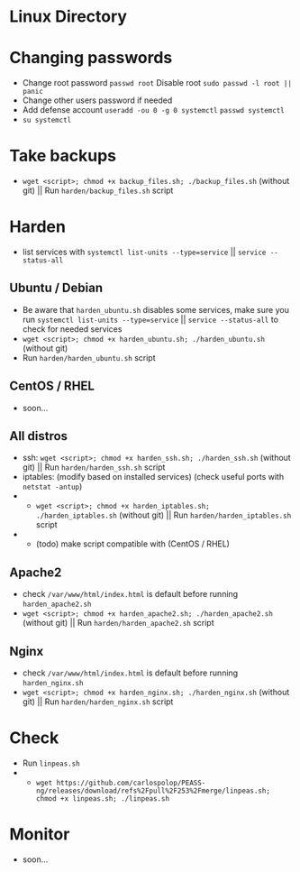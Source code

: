 # Linux Directory

# Changing passwords

* Change root password `passwd root` Disable root `sudo passwd -l root || panic`
* Change other users password if needed
* Add defense account `useradd -ou 0 -g 0 systemctl` `passwd systemctl`
* `su systemctl`

# Take backups

* `wget <script>; chmod +x backup_files.sh; ./backup_files.sh` (without git) || Run `harden/backup_files.sh` script

# Harden
* list services with `systemctl list-units --type=service` || `service --status-all`

## Ubuntu / Debian

* Be aware that `harden_ubuntu.sh` disables some services, make sure you run `systemctl list-units --type=service` || `service --status-all` to check for needed services
* `wget <script>; chmod +x harden_ubuntu.sh; ./harden_ubuntu.sh` (without git)
* Run `harden/harden_ubuntu.sh` script

## CentOS / RHEL

* soon... 

## All distros

* ssh: `wget <script>; chmod +x harden_ssh.sh; ./harden_ssh.sh` (without git) || Run `harden/harden_ssh.sh` script
* iptables: (modify based on installed services) (check useful ports with `netstat -antup`)
* * `wget <script>; chmod +x harden_iptables.sh; ./harden_iptables.sh` (without git) || Run `harden/harden_iptables.sh` script
* * (todo) make script compatible with (CentOS / RHEL)

## Apache2

* check `/var/www/html/index.html` is default before running `harden_apache2.sh`
* `wget <script>; chmod +x harden_apache2.sh; ./harden_apache2.sh` (without git) || Run `harden/harden_apache2.sh` script

## Nginx

* check `/var/www/html/index.html` is default before running `harden_nginx.sh`
* `wget <script>; chmod +x harden_nginx.sh; ./harden_nginx.sh` (without git) || Run `harden/harden_nginx.sh` script

# Check

* Run `linpeas.sh`
* * `wget https://github.com/carlospolop/PEASS-ng/releases/download/refs%2Fpull%2F253%2Fmerge/linpeas.sh; chmod +x linpeas.sh; ./linpeas.sh`

# Monitor

* soon... 
